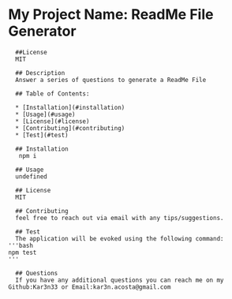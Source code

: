 # My Project Name: ReadMe File Generator
      
      ##License
      MIT

      ## Description 
      Answer a series of questions to generate a ReadMe File

      ## Table of Contents:
      
      * [Installation](#installation)
      * [Usage](#usage)
      * [License](#license)
      * [Contributing](#contributing)
      * [Test](#test)
    
      ## Installation
       npm i

      ## Usage 
      undefined

      ## License 
      MIT

      ## Contributing 
      feel free to reach out via email with any tips/suggestions.

      ## Test 
      The application will be evoked using the following command:
    '''bash
    npm test
    '''
    
      ## Questions
      If you have any additional questions you can reach me on my Github:Kar3n33 or Email:kar3n.acosta@gmail.com
      